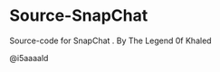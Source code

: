 # Source-SnapChat
Source-code for SnapChat
.
By The Legend 0f Khaled                                                                                                      

@i5aaaald
